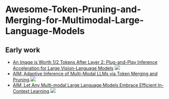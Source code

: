 # Awesome-Token-Pruning-and-Merging-for-Multimodal-Large-Language-Models

## Early work

- [An Image is Worth 1/2 Tokens After Layer 2: Plug-and-Play Inference Acceleration for Large Vision-Language Models](https://arxiv.org/abs/2403.06764) ![](https://img.shields.io/badge/abs-2024.05-red)
- [AIM: Adaptive Inference of Multi-Modal LLMs via Token Merging and Pruning](https://arxiv.org/abs/2412.03248).![](https://img.shields.io/badge/ICCV-2025.06-red)
- [AIM: Let Any Multi-modal Large Language Models Embrace Efficient In-Context Learning](https://arxiv.org/abs/2406.07588).![](https://img.shields.io/badge/AAAI-2024.06-red)
